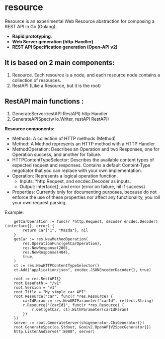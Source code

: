 # resource
Resource is an experimental Web Resource abstraction for composing a REST API in Go (Golang).

- **Rapid prototyping**.
- **Web Server generation (http.Handler)**
- **REST API Specification generation (Open-API v2)**

## It is based on 2 main components:
1. Resource. Each resource is a node, and each resource node contains a collection of resources.
2. RestAPI (Like a Resource, but it is the root) 

## RestAPI main functions :
1. GenerateServer(restAPI RestAPI) http.Handler
2. GenerateAPISpec(w io.Writer, restAPI RestAPI)


**Resource components:**
- Methods: A collection of HTTP methods (Method)
- Method: A Method represents an HTTP method with a HTTP Handler.
- MethodOperation: Describes an Operation and two Responses, one for Operation success, and another for failure.
- HTTPContentTypeSelector: Describes the available content types of expected request and responses. Contains a default Content-Type negotiator that you can replace with your own implementation.
- Operation: Represents a logical operation function.
	- 	Inputs: *http.Request, and encdec.Decoder as inputs.
	- 	Output: interface{}, and error (error on failure, nil if success)
- Properties: Currently only for documenting purposes, because do not enforce the use of these properties nor affect any functionality, you roll your own request parsing.

Example:
```
	getCarOperation := func(r *http.Request, decoder encdec.Decoder) (interface{}, error) {
		return Car{"1", "Mazda"}, nil
	}
	getCar := res.NewMethodOperation(
		res.OperationFunc(getCarOperation),
		res.NewResponse(200),
		res.NewResponse(404),
		true,
	)
	ct := res.NewHTTPContentTypeSelector()
	ct.Add("application/json", encdec.JSONEncoderDecoder{}, true)

	root := res.RestAPI{}
	root.BasePath = "/v1"
	root.Version = "v1"
	root.Title = "My simple car API"
	root.Resource("car", func(r *res.Resource) {
		carIdParam := res.NewURIParameter("carId", reflect.String)
		r.Resource("{carId}", func(r *res.Resource) {
			r.Get(getCar, ct).WithParameter(carIdParam)
		})
	})
	server := root.GenerateServer(chigenerator.ChiGenerator{})
	root.GenerateSpec(os.Stdout, &oaiv2.OpenAPIV2SpecGenerator{})
	http.ListenAndServe(":8080", server)
```

